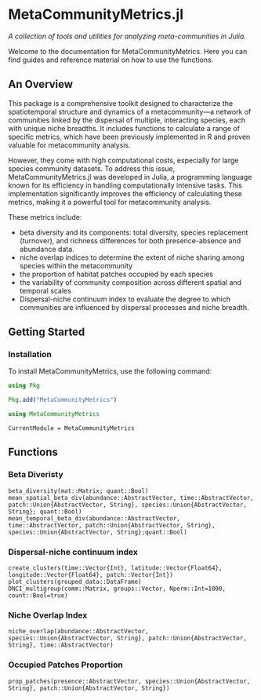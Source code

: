 
# MetaCommunityMetrics.jl 
*A collection of tools and utilities for analyzing meta-communities in Julia.*

Welcome to the documentation for MetaCommunityMetrics. Here you can find guides and reference material on how to use the functions.

## An Overview
This package is a comprehensive toolkit designed to characterize the spatiotemporal structure and dynamics of a metacommunity—a network of communities linked by the dispersal of multiple, interacting species, each with unique niche breadths. It includes functions to calculate a range of specific metrics, which have been previously implemented in R and proven valuable for metacommunity analysis. 

However, they come with high computational costs, especially for large species community datasets. To address this issue, MetaCommunityMetrics.jl was developed in Julia, a programming language known for its efficiency in handling computationally intensive tasks. This implementation significantly improves the efficiency of calculating these metrics, making it a powerful tool for metacommunity analysis. 

These metrics include:
- beta diversity and its components: total diversity, species replacement (turnover), and richness differences for both presence-absence and abundance data. 
- niche overlap indices to determine the extent of niche sharing among species within the metacommunity
- the proportion of habitat patches occupied by each species
- the variability of community composition across different spatial and temporal scales
- Dispersal-niche continuum index to evaluate the degree to which communities are influenced by dispersal processes and niche breadth.

## Getting Started

### Installation

To install MetaCommunityMetrics, use the following command:

```julia
using Pkg

Pkg.add("MetaCommunityMetrics")

using MetaCommunityMetrics
```

```@meta
CurrentModule = MetaCommunityMetrics
```
## Functions
### Beta Diveristy
```@docs
beta_diversity(mat::Matrix; quant::Bool)
mean_spatial_beta_div(abundance::AbstractVector, time::AbstractVector, patch::Union{AbstractVector, String}, species::Union{AbstractVector, String}; quant::Bool)
mean_temporal_beta_div(abundance::AbstractVector, time::AbstractVector, patch::Union{AbstractVector, String}, species::Union{AbstractVector, String};quant::Bool)
```
### Dispersal-niche continuum index
```@docs
create_clusters(time::Vector{Int}, latitude::Vector{Float64}, longitude::Vector{Float64}, patch::Vector{Int})
plot_clusters(grouped_data::DataFrame)
DNCI_multigroup(comm::Matrix, groups::Vector, Nperm::Int=1000, count::Bool=true)
```
### Niche Overlap Index
```@docs
niche_overlap(abundance::AbstractVector, species::Union{AbstractVector, String}, patch::Union{AbstractVector, String}, time::AbstractVector)
```
### Occupied Patches Proportion
```@docs
prop_patches(presence::AbstractVector, species::Union{AbstractVector, String}, patch::Union{AbstractVector, String})
```



